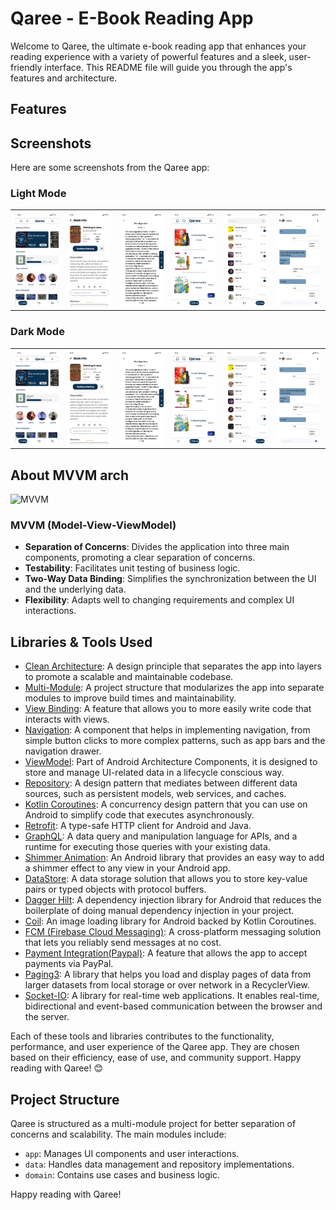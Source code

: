 # Qaree - E-Book Reading App

Welcome to Qaree, the ultimate e-book reading app that enhances your reading experience with a variety of powerful features and a sleek, user-friendly interface. This README file will guide you through the app's features and architecture.

## Features


## Screenshots

Here are some screenshots from the Qaree app:

### Light Mode
<table>
  <tr>
    <td><img src="./images/home_screen.png" alt="Home Screen"></td>
   <td> <img src="./images/book_details.png" alt="Book Details"></td>
 <td>  <img src="./images/reading_view.png" alt="Reading View"></td>
<td>  <img src="./images/library.png" alt="Library Feature"></td>
 <td>  <img src="./images/inbox.png" alt="Chat Feature"></td>
 <td>   <img src="./images/chat.png" alt="Chat Feature"> </td>
  </tr>
</table>

### Dark Mode
<table>
  <tr>
    <td><img src="./images/home_screen.png" alt="Home Screen"></td>
   <td> <img src="./images/book_details.png" alt="Book Details"></td>
 <td>  <img src="./images/reading_view.png" alt="Reading View"></td>
<td>  <img src="./images/library.png" alt="Library Feature"></td>
 <td>  <img src="./images/inbox.png" alt="Chat Feature"></td>
 <td>   <img src="./images/chat.png" alt="Chat Feature"> </td>
  </tr>
</table>

## About MVVM arch
![MVVM](https://camo.githubusercontent.com/a0c965a9357f0704a1f5219cfec01510dd1014adba29f88f873e2d937c70336a/68747470733a2f2f646576656c6f7065722e616e64726f69642e636f6d2f746f7069632f6c69627261726965732f6172636869746563747572652f696d616765732f66696e616c2d6172636869746563747572652e706e67)

### MVVM (Model-View-ViewModel)

- **Separation of Concerns**: Divides the application into three main components, promoting a clear separation of concerns.
- **Testability**: Facilitates unit testing of business logic.
- **Two-Way Data Binding**: Simplifies the synchronization between the UI and the underlying data.
- **Flexibility**: Adapts well to changing requirements and complex UI interactions.


## Libraries & Tools Used
- [Clean Architecture](https://developer.android.com/topic/architecture): A design principle that separates the app into layers to promote a scalable and maintainable codebase.
- [Multi-Module](https://developer.android.com/topic/modularization/patterns): A project structure that modularizes the app into separate modules to improve build times and maintainability.
- [View Binding](https://developer.android.com/topic/libraries/view-binding): A feature that allows you to more easily write code that interacts with views.
- [Navigation](https://developer.android.com/guide/navigation): A component that helps in implementing navigation, from simple button clicks to more complex patterns, such as app bars and the navigation drawer.
- [ViewModel](https://developer.android.com/topic/libraries/architecture/viewmodel): Part of Android Architecture Components, it is designed to store and manage UI-related data in a lifecycle conscious way.
- [Repository](https://developer.android.com/topic/architecture#fetch-data): A design pattern that mediates between different data sources, such as persistent models, web services, and caches.
- [Kotlin Coroutines](https://kotlinlang.org/docs/coroutines-overview.html): A concurrency design pattern that you can use on Android to simplify code that executes asynchronously.
- [Retrofit](https://square.github.io/retrofit/): A type-safe HTTP client for Android and Java.
- [GraphQL](https://graphql.org/): A data query and manipulation language for APIs, and a runtime for executing those queries with your existing data.
- [Shimmer Animation](https://facebook.github.io/shimmer-android/): An Android library that provides an easy way to add a shimmer effect to any view in your Android app.
- [DataStore](https://developer.android.com/topic/libraries/architecture/datastore): A data storage solution that allows you to store key-value pairs or typed objects with protocol buffers.
- [Dagger Hilt](https://dagger.dev/hilt/): A dependency injection library for Android that reduces the boilerplate of doing manual dependency injection in your project.
- [Coil](https://coil-kt.github.io/coil/): An image loading library for Android backed by Kotlin Coroutines.
- [FCM (Firebase Cloud Messaging)](https://firebase.google.com/docs/cloud-messaging): A cross-platform messaging solution that lets you reliably send messages at no cost.
- [Payment Integration(Paypal)](https://developer.paypal.com/docs/business/checkout/): A feature that allows the app to accept payments via PayPal.
- [Paging3](https://developer.android.com/topic/libraries/architecture/paging/v3-overview): A library that helps you load and display pages of data from larger datasets from local storage or over network in a RecyclerView.
- [Socket-IO](https://socket.io/): A library for real-time web applications. It enables real-time, bidirectional and event-based communication between the browser and the server.

Each of these tools and libraries contributes to the functionality, performance, and user experience of the Qaree app. They are chosen based on their efficiency, ease of use, and community support. Happy reading with Qaree! 😊

## Project Structure

Qaree is structured as a multi-module project for better separation of concerns and scalability. The main modules include:

- `app`: Manages UI components and user interactions.
- `data`: Handles data management and repository implementations.
- `domain`: Contains use cases and business logic.

Happy reading with Qaree!
